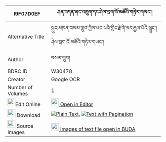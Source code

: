 |I9F07D0EF|ཤན་འདན་ནང་འཁྲུག་དང་ཤེལ་བྲག་འོ་མཚོའི་གཏེར་གཡང་། 
| --- | --- 
|Alternative Title |སྒྲུང་མཁན་བསམ་གྲུབ་ཀྱིས་ཕབ་པའི་གླིང་རྗེ་གེ་སར་རྒྱལ་པོའི་སྒྲུང་། ཤེལ་བྲག་འོ་མཚོའི་གཏེར་གཡང་།
|Author| བསམ་གྲུབ།
|BDRC ID | W30478
|Creator | Google OCR
|Number of Volumes| 1
|<img width="25" src="https://img.icons8.com/color/25/000000/edit-property.png">Edit Online| [<img width="25" src="https://avatars.githubusercontent.com/u/45091458?s=200&v=4"> Open in Editor](http://editor.openpecha.org/I9F07D0EF)
|<img width="25" src="https://img.icons8.com/fluent/48/000000/download-2.png"/>  Download | [![](https://img.icons8.com/color/20/000000/txt.png)Plain Text](https://github.com/Openpecha/I9F07D0EF/releases/download/v2/shen_den_nangtruk_dang_shel_dr_plain_I9F07D0EF.zip), [![](https://img.icons8.com/color/20/000000/txt.png)Text with Pagination](https://github.com/Openpecha/I9F07D0EF/releases/download/v2/shen_den_nangtruk_dang_shel_dr_pages_I9F07D0EF.zip)
|<img width="25" src="https://img.icons8.com/plasticine/100/000000/pictures-folder.png"/>  Source Images | [<img width="25" src="https://library.bdrc.io/icons/BUDA-small.svg"> Images of text file open in BUDA](https://library.bdrc.io/show/bdr:W30478)